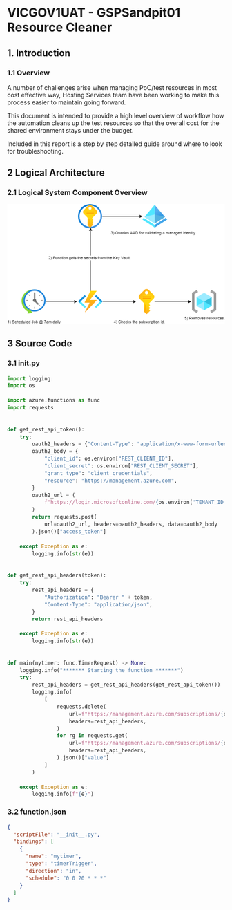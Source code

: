 # VICGOV1UAT - GSPSandpit01 Resource Cleaner
## 1. Introduction
### 1.1	Overview

A number of challenges arise when managing PoC/test resources in most cost effective way, Hosting Services team have been working to make this process easier to maintain going forward.

This document is intended to provide a high level overview of workflow how the automation cleans up the test resources so that the overall cost for the shared environment stays under the budget.

Included in this report is a step by step detailed guide around where to look for troubleshooting.




## 2 Logical Architecture
### 2.1	Logical System Component Overview
![Figure 1: Logical Architecture Overview](./workflow.png)


## 3 Source Code
### 3.1 __init__.py
```python
import logging
import os

import azure.functions as func
import requests


def get_rest_api_token():
    try:
        oauth2_headers = {"Content-Type": "application/x-www-form-urlencoded"}
        oauth2_body = {
            "client_id": os.environ["REST_CLIENT_ID"],
            "client_secret": os.environ["REST_CLIENT_SECRET"],
            "grant_type": "client_credentials",
            "resource": "https://management.azure.com",
        }
        oauth2_url = (
            f"https://login.microsoftonline.com/{os.environ['TENANT_ID']}/oauth2/token"
        )
        return requests.post(
            url=oauth2_url, headers=oauth2_headers, data=oauth2_body
        ).json()["access_token"]

    except Exception as e:
        logging.info(str(e))


def get_rest_api_headers(token):
    try:
        rest_api_headers = {
            "Authorization": "Bearer " + token,
            "Content-Type": "application/json",
        }
        return rest_api_headers

    except Exception as e:
        logging.info(str(e))


def main(mytimer: func.TimerRequest) -> None:
    logging.info("******* Starting the function *******")
    try:
        rest_api_headers = get_rest_api_headers(get_rest_api_token())
        logging.info(
            [
                requests.delete(
                    url=f"https://management.azure.com/subscriptions/{os.environ['SUBSCRIPTION_ID']}/resourcegroups/{rg['name']}?api-version=2020-06-01",
                    headers=rest_api_headers,
                )
                for rg in requests.get(
                    url=f"https://management.azure.com/subscriptions/{os.environ['SUBSCRIPTION_ID']}/resourcegroups?api-version=2020-06-01",
                    headers=rest_api_headers,
                ).json()["value"]
            ]
        )

    except Exception as e:
        logging.info(f"{e}")

```
### 3.2 function.json
```json
{
  "scriptFile": "__init__.py",
  "bindings": [
    {
      "name": "mytimer",
      "type": "timerTrigger",
      "direction": "in",
      "schedule": "0 0 20 * * *"
    }
  ]
}
```
